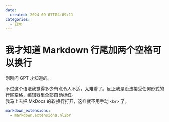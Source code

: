 ```yaml
---
date:
  created: 2024-09-07T04:09:11
categories:
  - 日常
---
```


# 我才知道 Markdown 行尾加两个空格可以换行

刚刚问 GPT 才知道的。

不过这个语法我觉得多少有点令人不适，太难看了。反正我是没法接受任何形式的行尾空格，编辑器里全部自动标红。<br>
我马上去把 MkDocs 的软换行打开，这样就不用手动 `<br>` 了。
<!-- more -->

```yaml title="mkdocs.yml"
markdown_extensions:
  - markdown.extensions.nl2br
```